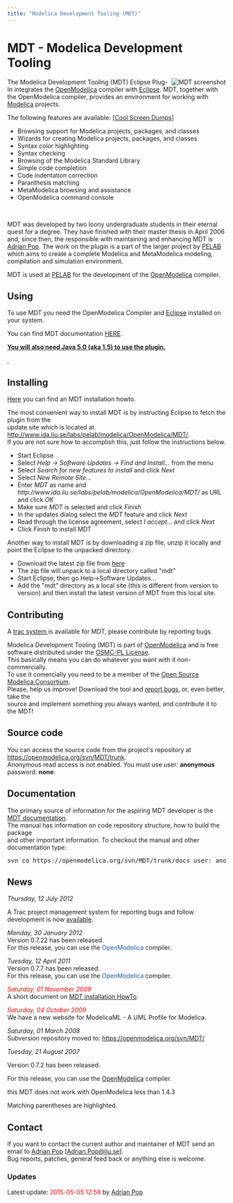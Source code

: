 ```yaml
---
title: "Modelica Development Tooling (MDT)"
---
```

<h1>MDT - Modelica Development Tooling</h1>
<p><a href="http://www.ida.liu.se/%7Eadrpo/mdt/"> <img src="http://www.ida.liu.se/labs/pelab/modelica/OpenModelica/MDT/screenshot.png" alt="MDT screenshot" align="right" border="0" /></a></p>
<p>The Modelica Development Tooling (MDT) Eclipse Plug-In integrates the <a href="http://www.openmodelica.org">OpenModelica</a> compiler with <a href="http://www.eclipse.org/">Eclipse</a>. MDT, together with the OpenModelica compiler, provides an environment for working with <a href="http://www.modelica.org/">Modelica</a> projects.</p>
<p>The following features are available: [<a href="http://www.ida.liu.se/%7Eadrpo/mdt/">Cool Screen Dumps</a>]</p>
<ul>
<li>Browsing support for Modelica projects, packages, and classes</li>
<li>Wizards for creating Modelica projects, packages, and classes</li>
<li>Syntax color highlighting</li>
<li>Syntax checking</li>
<li>Browsing of the Modelica Standard Library</li>
<li>Simple code completion</li>
<li>Code indentation correction</li>
<li>Paranthesis matching</li>
<li>MetaModelica browsing and assistance</li>
<li>OpenModelica command console</li>
</ul>
<p>&nbsp;</p>
<p>MDT was developed by two loony undergraduate students in their eternal quest for a degree. They have finished with their master thesis in April 2006 and, since then, the responsible with maintaining and enhancing MDT is <a href="http://www.ida.liu.se/%7Eadrpo">Adrian Pop</a>. The work on the plugin is a part of the larger project by <a href="http://www.ida.liu.se/labs/pelab/">PELAB</a> which aims to create a complete Modelica and MetaModelica modeling, compilation and simulation environment.</p>
<p>MDT is used at <a href="http://www.ida.liu.se/labs/pelab">PELAB</a> for the development of the <a href="http://www.openmodelica.org">OpenModelica</a> compiler.</p>
<h2>Using</h2>
<p>To use MDT you need the OpenModelica Compiler and <a href="http://www.eclipse.org./downloads/">Eclipse</a> installed on your system.</p>
<p>You can find MDT documentation <a href="https://openmodelcia.org/svn/MDT/trunk/docs">HERE</a>.</p>
<p><span style="text-decoration: underline;"><strong>You will also need Java 5.0 (aka 1.5) to use the plugin.</strong></span></p>
<p><span style="text-decoration: underline;"><strong>&nbsp;</strong></span></p>
<h2 id="Installing"><a></a>Installing</h2>
<p><a href="https://trac.openmodelica.org/documents/MDT/install/">Here</a> you can find an MDT installation howto.</p>
<p>The most convenient way to install MDT is by instructing Eclipse to fetch the plugin from the<br /> update site which is located at <a href="http://www.ida.liu.se/labs/pelab/modelica/OpenModelica/MDT/">http://www.ida.liu.se/labs/pelab/modelica/OpenModelica/MDT/</a>.<br /> If you are not sure how to accomplish this, just follow the instructions below.</p>
<ul>
<li>Start Eclipse</li>
<li>Select <em>Help -&gt; Software Updates -&gt; Find and Install...</em> from the menu</li>
<li>Select <em>Search for new features to install</em> and click <em>Next</em></li>
<li>Select <em>New Remote Site...</em></li>
<li>Enter <em>MDT</em> as name and <em>http://www.ida.liu.se/labs/pelab/modelica/OpenModelica/MDT/</em> as URL and click <em>OK</em></li>
<li>Make sure <em>MDT</em> is selected and click <em>Finish</em></li>
<li>In the updates dialog select the <em>MDT</em> feature and click <em>Next</em></li>
<li>Read through the license agreement, select <em>I accept...</em> and click <em>Next</em></li>
<li>Click <em>Finish</em> to install MDT</li>
</ul>
<p>Another way to install MDT is by downloading a zip file, unzip it locally and point the Eclipse to the unpacked directory.</p>
<ul>
<li>Download the latest zip file from <a href="http://www.ida.liu.se/labs/pelab/modelica/OpenModelica/MDT/releases">here</a></li>
<li>The zip file will unpack to a local directory called "mdt"</li>
<li>Start Eclipse, then go Help-&gt;Software Updates...</li>
<li>Add the "mdt" directory as a local site (this is different from version to version) and then install the latest version of MDT from this local site.</li>
</ul>
<h2>Contributing</h2>
<p>A <a href="https://trac.openmodelica.org/MDT">trac system </a>is available for MDT, please contribute by reporting bugs.</p>
<p>Modelica Development Tooling (MDT) is part of <a href="https://openmodelica.org">OpenModelica</a> and is free software distributed under the <a href="/useresresources/license">OSMC-PL License</a>.<br /> This basically means you can do whatever you want with it non-commercially.<br /> To use it comercially you need to be a member of the <a href="/home/consortium">Open Source Modelica Consortium</a>.<br /> Please, help us improve! Download the tool and <a href="https://trac.openmodelica.org/OpenModelica">report bugs</a>, or, even better, take the<br /> source and implement something you always wanted, and contribute it to the MDT!</p>
<h2>Source code</h2>
<p>You can access the source code from the project's repository at <a href="https://openmodelica.org/svn/MDT/trunk">https://openmodelica.org/svn/MDT/trunk</a>.<br /> Anonymous read access is not enabled. You must use user: <strong>anonymous</strong> password: <strong>none</strong>.</p>
<h2>Documentation</h2>
<p>The primary source of information for the aspiring MDT developer is the <a href="https://openmodelica.org/svn/MDT/trunk/docs">MDT documentation</a>. <br /> The manual has information on code repository structure, how to build the package<br /> and other important information. To checkout the manual and other documentation type:</p>
<pre>svn co https://openmodelica.org/svn/MDT/trunk/docs user: anonymous pass: none </pre>
<h2>News</h2>
<p><em>Thursday, 12 July 2012</em></p>
<p>A Trac project management system for reporting bugs and follow development is now <a href="https://trac.openmodelica.org/MDT">available</a>.</p>
<p><em>Monday, 30 January 2012</em><br />Version 0.7.22 has been released.<br />For this release, you can use the&nbsp;<a href="http://www.openmodelica.org" style="color: #1b57b1; text-decoration: none; font-weight: normal;">OpenModelica</a> compiler.</p>
<p><em>Tuesday, 12 April 2011</em><br />Version 0.7.7 has been released.<br />For this release, you can use the&nbsp;<a href="http://www.openmodelica.org" style="color: #1b57b1; text-decoration: none; font-weight: normal;">OpenModelica</a> compiler.</p>
<p><span style="color: red;"><em>Saturday, 01 November 2009</em></span><br /> A short document on <a href="https://trac.openmodelica.org/documents/MDT/install/">MDT installation HowTo</a>.</p>
<p><span style="color: red;"><em>Saturday, 04 October 2009</em></span><br /> We have a new website for ModelicaML - A UML Profile for Modelica.</p>
<p><em>Saturday, 01 March 2008</em><br /> Subversion repository moved to: <a href="https://openmodelica.org/svn/MDT/">https://openmodelica.org/svn/MDT/</a></p>
<p><em>Tuesday, 21 August 2007</em></p>
<p>Version 0.7.2 has been released.</p>
<p>For this release, you can use the <a href="https://openmodelica.org">OpenModelica</a> compiler.</p>
<p>this MDT does not work with OpenModelica less than 1.4.3</p>
<p>Matching parentheses are highlighted.</p>
<h2>Contact</h2>
<p>If you want to contact the current author and maintainer of MDT send an email to <a href="http://www.ida.liu.se/%7Eadrpo">Adrian Pop</a> [<a href="mailto:Adrian.Pop@liu.se">Adrian.Pop@liu.se</a>].
<!--
<br /> The MDT authors can be contacted via: <a href="mailto:x05elmja%20at%20ida%20dot%20liu%20dot%20se"><img src="http://www.ida.liu.se/labs/pelab/modelica/OpenModelica/MDT/boris.png" alt="" border="0" /></a> or <a href="mailto:x05andre%20at%20ida%20dot%20liu%20dot%20se"><img src="http://www.ida.liu.se/labs/pelab/modelica/OpenModelica/MDT/remar.png" alt="" border="0" /></a>. -->
<br /> Bug reports, patches, general feed back or anything else is welcome.</p>
<h3>Updates</h3>
<p>Latest update: <span style="color: red;">2015-05-05 12:58</span>&nbsp;by <a href="http://www.ida.liu.se/%7Eadrpo">Adrian Pop</a></p>